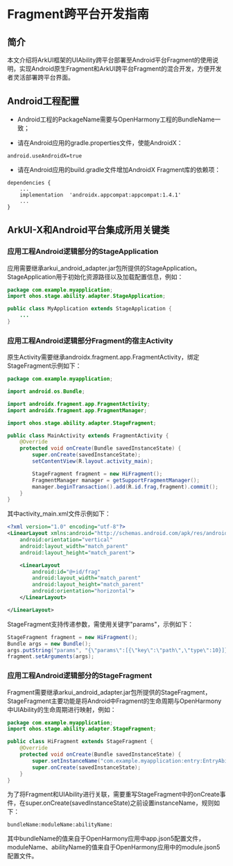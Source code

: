 # Fragment跨平台开发指南

## 简介

本文介绍将ArkUI框架的UIAbility跨平台部署至Android平台Fragment的使用说明，实现Android原生Fragment和ArkUI跨平台Fragment的混合开发，方便开发者灵活部署跨平台界面。

## Android工程配置

- Android工程的PackageName需要与OpenHarmony工程的BundleName一致；

- 请在Android应用的gradle.properties文件，使能AndroidX：

```
android.useAndroidX=true
```

- 请在Android应用的build.gradle文件增加AndroidX Fragment库的依赖项：

```
dependencies {
    ...
    implementation  'androidx.appcompat:appcompat:1.4.1'
    ...
}
```

## ArkUI-X和Android平台集成所用关键类

### 应用工程Android逻辑部分的StageApplication

应用需要继承arkui_android_adapter.jar包所提供的StageApplication。StageApplication用于初始化资源路径以及加载配置信息，例如：

```java
package com.example.myapplication;
import ohos.stage.ability.adapter.StageApplication;

public class MyApplication extends StageApplication {
	...
}
```

### 应用工程Android逻辑部分Fragment的宿主Activity

原生Activity需要继承androidx.fragment.app.FragmentActivity，绑定StageFragment示例如下：

```java
package com.example.myapplication;

import android.os.Bundle;

import androidx.fragment.app.FragmentActivity;
import androidx.fragment.app.FragmentManager;

import ohos.stage.ability.adapter.StageFragment;

public class MainActivity extends FragmentActivity {
    @Override
    protected void onCreate(Bundle savedInstanceState) {
        super.onCreate(savedInstanceState);
        setContentView(R.layout.activity_main);

        StageFragment fragment = new HiFragment();
        FragmentManager manager = getSupportFragmentManager();
        manager.beginTransaction().add(R.id.frag,fragment).commit();
    }
}
```

其中activity_main.xml文件示例如下：

```xml
<?xml version="1.0" encoding="utf-8"?>
<LinearLayout xmlns:android="http://schemas.android.com/apk/res/android"
    android:orientation="vertical"
    android:layout_width="match_parent"
    android:layout_height="match_parent">

    <LinearLayout
        android:id="@+id/frag"
        android:layout_width="match_parent"
        android:layout_height="match_parent"
        android:orientation="horizontal">
    </LinearLayout>

</LinearLayout>
```

StageFragment支持传递参数，需使用关键字"params"，示例如下：

```java
StageFragment fragment = new HiFragment();
Bundle args = new Bundle();
args.putString("params", "{\"params\":[{\"key\":\"path\",\"type\":10}]}");
fragment.setArguments(args);
```

### 应用工程Android逻辑部分的StageFragment

Fragment需要继承arkui_android_adapter.jar包所提供的StageFragment，StageFragment主要功能是将Android中Fragment的生命周期与OpenHarmony中UIAbility的生命周期进行映射，例如：

```java
package com.example.myapplication;
import ohos.stage.ability.adapter.StageFragment;

public class HiFragment extends StageFragment {
    @Override
    protected void onCreate(Bundle savedInstanceState) {
        super.setInstanceName("com.example.myapplication:entry:EntryAbility:");
        super.onCreate(savedInstanceState);
    }
}
```

为了将Fragment和UIAbility进行关联，需要重写StageFragment中的onCreate事件，在super.onCreate(savedInstanceState)之前设置instanceName，规则如下：

```
bundleName:moduleName:abilityName:
```

其中bundleName的值来自于OpenHarmony应用中app.json5配置文件，moduleName、abilityName的值来自于OpenHarmony应用中的module.json5配置文件。
